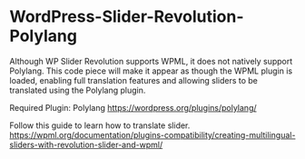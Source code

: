 # WordPress-Slider-Revolution-Polylang

Although WP Slider Revolution supports WPML, it does not natively support Polylang. This code piece will make it appear as though the WPML plugin is loaded, enabling full translation features and allowing sliders to be translated using the Polylang plugin. 

Required Plugin: Polylang
https://wordpress.org/plugins/polylang/

Follow this guide to learn how to translate slider.
https://wpml.org/documentation/plugins-compatibility/creating-multilingual-sliders-with-revolution-slider-and-wpml/